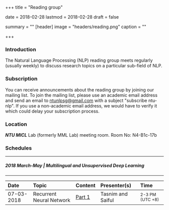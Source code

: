 +++
title = "Reading group"

date = 2018-02-28
lastmod = 2018-02-28
draft = false

summary = ""
[header]
image = "headers/reading.png"
caption = ""

+++

### Introduction
The Natural Language Processing (NLP) reading group meets regularly (usually weekly) to discuss research topics on a particular sub-field of NLP.

### Subscription
You can receive announcements about the reading group by joining our mailing list. To join the mailing list, please use an academic email address and send an email to ntunlpsg@gmail.com with a subject "subscribe ntu-nlp". If you use a non-academic email address, we would have to verify it which could delay your subscription process.

### Location 
***NTU MICL*** Lab (formerly MML Lab) meeting room.
Room No: N4-B1c-17b

### Schedules

---
##### 2018 March-May  | Multilingual and Unsupervised Deep Learning
---

| Date | Topic | Content | Presenter(s) | Time |
| :--- |:--- |:--- |:--- | :--- |
| 07-03-2018 | Recurrent Neural Network |[Part 1](https://drive.google.com/file/d/1ciYPg1ktTv0Yh730b_7NBZhFjmaOTiq4/view?usp=sharing) | Tasnim and Saiful | <small>2-3 PM (UTC +8)</small> |
